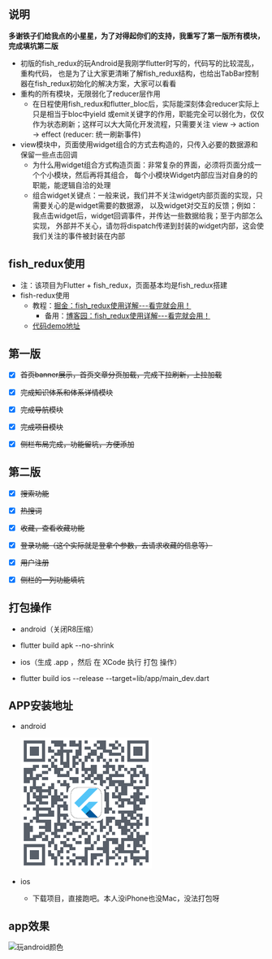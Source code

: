 ## 说明

**多谢铁子们给我点的小星星，为了对得起你们的支持，我重写了第一版所有模块，完成填坑第二版**

- 初版的fish_redux的玩Android是我刚学flutter时写的，代码写的比较混乱，重构代码，
也是为了让大家更清晰了解fish_redux结构，也给出TabBar控制器在fish_redux初始化的解决方案，大家可以看看
- 重构的所有模块，无限弱化了reducer层作用
    - 在日程使用fish_redux和flutter_bloc后，实际能深刻体会reducer实际上只是相当于bloc中yield
    或emit关键字的作用，职能完全可以弱化为，仅仅作为状态刷新；这样可以大大简化开发流程，只需要关注
    view -> action -> effect (reducer: 统一刷新事件)
- view模块中，页面使用widget组合的方式去构造的，只传入必要的数据源和保留一些点击回调
    - 为什么用widget组合方式构造页面：非常复杂的界面，必须将页面分成一个个小模块，然后再将其组合，
    每个小模块Widget内部应当对自身的的职能，能逻辑自洽的处理
    - 组合widget关键点：一般来说，我们并不关注widget内部页面的实现，只需要关心的是widget需要的数据源，
    以及widget对交互的反馈；例如：我点击widget后，widget回调事件，并传达一些数据给我；至于内部怎么实现，
    外部并不关心，请勿将dispatch传递到封装的widget内部，这会使我们关注的事件被封装在内部

## fish_redux使用
- 注：该项目为Flutter + fish_redux，页面基本均是fish_redux搭建
- fish-redux使用
  - 教程：[掘金：fish_redux使用详解---看完就会用！](https://juejin.im/post/6860029460524040199)
    - 备用：[博客园：fish_redux使用详解---看完就会用！](https://www.cnblogs.com/xdd666/p/13803224.html)
  - [代码demo地址](https://github.com/CNAD666/ExampleCode/tree/master/Flutter/fish_redux_demo)
  
## 第一版

- [x] ~~首页banner展示，首页文章分页加载，完成下拉刷新，上拉加载~~
- [x] ~~完成知识体系和体系详情模块~~
- [x] ~~完成导航模块~~
- [x] ~~完成项目模块~~
- [x] ~~侧栏布局完成，功能留坑，方便添加~~



## 第二版

- [x] ~~搜索功能~~
- [x] ~~热搜词~~
- [x] ~~收藏，查看收藏功能~~
- [x] ~~登录功能（这个实际就是登拿个参数，去请求收藏的信息等）~~
- [x] ~~用户注册~~
- [x] ~~侧栏的一列功能填坑~~


## 打包操作

- android（关闭R8压缩）
 - flutter build apk --no-shrink

- ios（生成 .app ，然后 在 XCode 执行 打包 操作）
 - flutter build ios --release --target=lib/app/main_dev.dart


## APP安装地址

- android

  ![](https://raw.githubusercontent.com/CNAD666/MyData/master/pic/study/20200322172901.png)

- ios

  - 下载项目，直接跑吧。本人没iPhone也没Mac，没法打包呀

## app效果

![玩android颜色](https://cdn.jsdelivr.net/gh/CNAD666/MyData/pic/flutter/project/20201107182040.gif)
